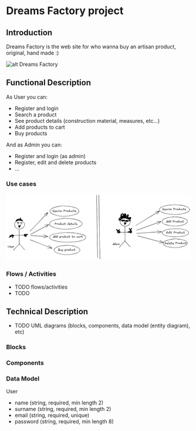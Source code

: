 # Dreams Factory project

## Introduction

Dreams Factory is the web site for who wanna buy an artisan product, original, hand made :)

![alt Dreams Factory](https://media.giphy.com/media/mCydWp2Slwt8KugwmX/giphy.gif)

## Functional Description
As User you can:
- Register and login
- Search a product
- See product details (construction material, measures, etc...)
- Add products to cart
- Buy products

And as Admin you can:
- Register and login (as admin)
- Register, edit and delete products
- ...

### Use cases

![alt use cases user and admin](./images/use-cases.png)

### Flows / Activities
- TODO flows/activities
- TODO

## Technical Description
- TODO UML diagrams (blocks, components, data model (entity diagram), etc)

### Blocks
### Components
### Data Model

User
- name (string, required, min length 2)
- surname (string, required, min length 2)
- email (string, required, unique)
- password (string, required, min length 8)

